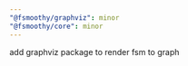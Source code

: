 ```yaml
---
"@fsmoothy/graphviz": minor
"@fsmoothy/core": minor
---
```


add graphviz package to render fsm to graph
